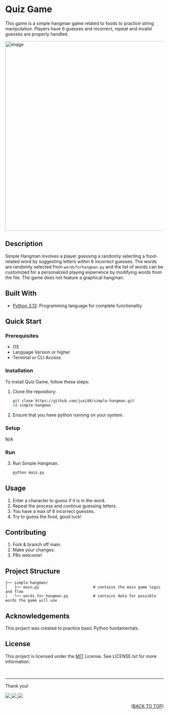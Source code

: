 <a id="readme-top"></a>

# Quiz Game
This game is a simple hangman game related to foods to practice string manipulation. Players have 6 guesses and incorrect, repeat and invalid guesses are properly handled.

<p align="left">
   <img width="600" alt="image" src="https://github.com/user-attachments/assets/0ee03bbd-18e6-47a9-adbb-a1d087b48e0e"/>
</p>

## Description
Simple Hangman involves a player guessing a randomly selecting a food-related word by suggesting letters within 6 incorrect guesses. The words are randomly selected from `wordsforhangman.py` and the list of words can be customized for a personalized playing experience by modifying words from the file. The game does not feature a graphical hangman.

## Built With
- [Python 3.13](https://www.python.org/): Programming language for complete functionality

## Quick Start
### Prerequisites
- OS
- Language Version or higher
- Terminal or CLI Access

### Installation
To install Quiz Game, follow these steps:

1. Clone the repository:

   ```bash
   git clone https://github.com/jusL98/simple-hangman.git
   cd simple-hangman
   ```

2. Ensure that you have python running on your system.

### Setup
N/A

### Run
3. Run Simple Hangman.
   ```bash
   python main.py
   ```

## Usage
1. Enter a character to guess if it is in the word.
2. Repeat the process and continue guessing letters.
3. You have a max of 6 incorrect guesses.
4. Try to guess the food, good luck!

## Contributing
1. Fork & branch off main.
2. Make your changes.
3. PRs welcome!

## Project Structure
```
├── simple-hangman/
│   ├── main.py                        # contains the main game logic and flow
│   └── words_for_hangman.py           # contains data for possible words the game will use
```

## Acknowledgements
This project was created to practice basic Python fundamentals.

## License
This project is licensed under the [MIT](LICENSE.txt) License. See LICENSE.txt for more information.

<br>

---

Thank you!

<p align="left">
  <a href="mailto:justin.matthew.lee.18@gmail.com">
    <img src="https://img.shields.io/badge/Gmail-D14836?style=for-the-badge&logo=gmail&logoColor=white"/>
  </a>
  <a href="https://www.linkedin.com/in/justin-matthew-lee/">
    <img src="https://img.shields.io/badge/LinkedIn-0077B5?style=for-the-badge&logo=linkedin&logoColor=white"/>
  </a>
    <a href="https://github.com/jusl98">
    <img src="https://img.shields.io/badge/GitHub-100000?style=for-the-badge&logo=github&logoColor=white"/>
  </a>
</p>

<p align="right">(<a href="#readme-top">BACK TO TOP</a>)</p>